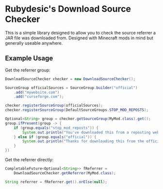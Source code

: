 # Rubydesic's Download Source Checker

This is a simple library designed to allow you to check the source referrer a JAR file was downloaded from. Designed with Minecraft mods in mind but generally useable anywhere.

## Example Usage

Get the referrer group:

```java
DownloadSourceChecker checker = new DownloadSourceChecker();

SourceGroup officialSources = SourceGroup.builder("official")
    .add("mywebsite.com")
    .add("curseforge.com");

checker.registerSourceGroup(officialSources);
checker.registerSourceGroup(DefaultSourceGroups.STOP_MOD_REPOSTS);

Optional<String> group = checker.getSourceGroup(MyMod.class).get();
group.ifPresent(group -> {
    if (group.equals("stop_mod_reposts")) {
        System.out.println("You've downloaded this from a reposting website!");
    } else if (group.equals("official")) {
        System.out.println("Thanks for downloading this from the official website!")
    }
})
```

Get the referrer directly:

```java
CompletableFuture<Optional<String>> fReferrer =
    DownloadSourceChecker.getReferrer(MyMod.class);

String referrer = fReferrer.get().orElse(null);
```

